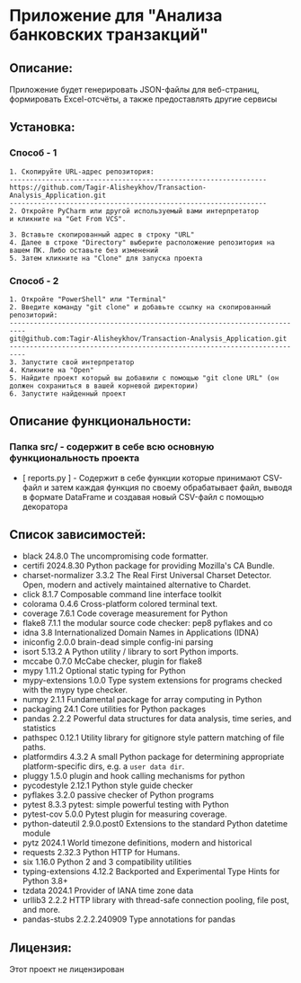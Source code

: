 # Приложение для "Анализа банковских транзакций" 

## Описание:
Приложение будет генерировать JSON-файлы для веб-страниц, формировать Excel-отсчёты,
а также предоставлять другие сервисы

## Установка:

### Способ - 1
```
1. Скопируйте URL-адрес репозитория:
----------------------------------------------------------------
https://github.com/Tagir-Alisheykhov/Transaction-Analysis_Application.git
----------------------------------------------------------------
2. Откройте PyCharm или другой используемый вами интерпретатор
и кликните на "Get From VCS".

3. Вставьте скопированный адрес в строку "URL"
4. Далее в строке "Directory" выберите расположение репозитория на вашем ПК. Либо оставьте без изменений
5. Затем кликните на "Clone" для запуска проекта
```
### Способ - 2
```
1. Откройте "PowerShell" или "Terminal"
2. Введите команду "git clone" и добавьте ссылку на скопированный репозиторий:
--------------------------------------------------------------------------
git@github.com:Tagir-Alisheykhov/Transaction-Analysis_Application.git
--------------------------------------------------------------------------
3. Запустите свой интерпретатор
4. Кликните на "Open"  
5. Найдите проект который вы добавили с помощью "git clone URL" (он должен сохраниться в вашей корневой директории)
6. Запустите найденный проект
```

## Описание функциональности: 
### Папка src/ - содержит в себе всю основную функциональность проекта
- [ reports.py ] - Содержит в себе функции которые принимают CSV-файл и затем каждая функция
по своему обрабатывает файл, выводя в формате DataFrame и создавая новый CSV-файл с помощью декоратора  


## Список зависимостей: 
- black              24.8.0      The uncompromising code formatter.
- certifi            2024.8.30   Python package for providing Mozilla's CA Bundle.
- charset-normalizer 3.3.2       The Real First Universal Charset Detector. Open, modern and actively maintained alternative to Chardet.
- click              8.1.7       Composable command line interface toolkit
- colorama           0.4.6       Cross-platform colored terminal text.
- coverage           7.6.1       Code coverage measurement for Python
- flake8             7.1.1       the modular source code checker: pep8 pyflakes and co
- idna               3.8         Internationalized Domain Names in Applications (IDNA)
- iniconfig          2.0.0       brain-dead simple config-ini parsing
- isort              5.13.2      A Python utility / library to sort Python imports.
- mccabe             0.7.0       McCabe checker, plugin for flake8
- mypy               1.11.2      Optional static typing for Python
- mypy-extensions    1.0.0       Type system extensions for programs checked with the mypy type checker.
- numpy              2.1.1       Fundamental package for array computing in Python
- packaging          24.1        Core utilities for Python packages
- pandas             2.2.2       Powerful data structures for data analysis, time series, and statistics
- pathspec           0.12.1      Utility library for gitignore style pattern matching of file paths.
- platformdirs       4.3.2       A small Python package for determining appropriate platform-specific dirs, e.g. a `user data dir`.
- pluggy             1.5.0       plugin and hook calling mechanisms for python
- pycodestyle        2.12.1      Python style guide checker
- pyflakes           3.2.0       passive checker of Python programs
- pytest             8.3.3       pytest: simple powerful testing with Python
- pytest-cov         5.0.0       Pytest plugin for measuring coverage.
- python-dateutil    2.9.0.post0 Extensions to the standard Python datetime module
- pytz               2024.1      World timezone definitions, modern and historical
- requests           2.32.3      Python HTTP for Humans.
- six                1.16.0      Python 2 and 3 compatibility utilities
- typing-extensions  4.12.2      Backported and Experimental Type Hints for Python 3.8+
- tzdata             2024.1      Provider of IANA time zone data
- urllib3            2.2.2       HTTP library with thread-safe connection pooling, file post, and more.
- pandas-stubs       2.2.2.240909 Type annotations for pandas

## Лицензия:

Этот проект не лицензирован